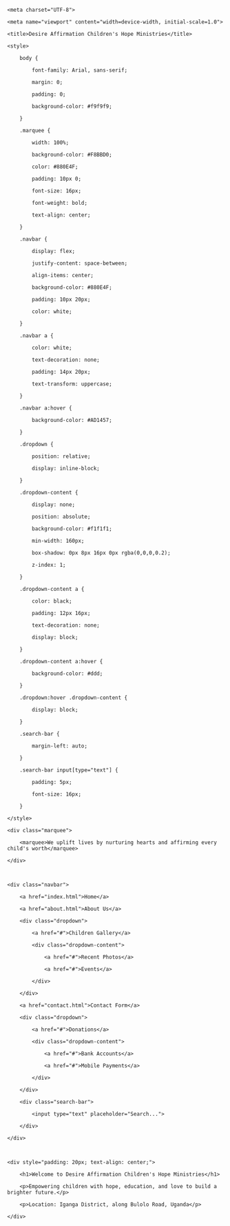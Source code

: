 



<!DOCTYPE html>

<html lang="en">

<head>

    <meta charset="UTF-8">

    <meta name="viewport" content="width=device-width, initial-scale=1.0">

    <title>Desire Affirmation Children's Hope Ministries</title>

    <style>

        body {

            font-family: Arial, sans-serif;

            margin: 0;

            padding: 0;

            background-color: #f9f9f9;

        }

        .marquee {

            width: 100%;

            background-color: #F8BBD0;

            color: #880E4F;

            padding: 10px 0;

            font-size: 16px;

            font-weight: bold;

            text-align: center;

        }

        .navbar {

            display: flex;

            justify-content: space-between;

            align-items: center;

            background-color: #880E4F;

            padding: 10px 20px;

            color: white;

        }

        .navbar a {

            color: white;

            text-decoration: none;

            padding: 14px 20px;

            text-transform: uppercase;

        }

        .navbar a:hover {

            background-color: #AD1457;

        }

        .dropdown {

            position: relative;

            display: inline-block;

        }

        .dropdown-content {

            display: none;

            position: absolute;

            background-color: #f1f1f1;

            min-width: 160px;

            box-shadow: 0px 8px 16px 0px rgba(0,0,0,0.2);

            z-index: 1;

        }

        .dropdown-content a {

            color: black;

            padding: 12px 16px;

            text-decoration: none;

            display: block;

        }

        .dropdown-content a:hover {

            background-color: #ddd;

        }

        .dropdown:hover .dropdown-content {

            display: block;

        }

        .search-bar {

            margin-left: auto;

        }

        .search-bar input[type="text"] {

            padding: 5px;

            font-size: 16px;

        }

    </style>

</head>

<body>



    <div class="marquee">

        <marquee>We uplift lives by nurturing hearts and affirming every child's worth</marquee>

    </div>



    <div class="navbar">

        <a href="index.html">Home</a>

        <a href="about.html">About Us</a>

        <div class="dropdown">

            <a href="#">Children Gallery</a>

            <div class="dropdown-content">

                <a href="#">Recent Photos</a>

                <a href="#">Events</a>

            </div>

        </div>

        <a href="contact.html">Contact Form</a>

        <div class="dropdown">

            <a href="#">Donations</a>

            <div class="dropdown-content">

                <a href="#">Bank Accounts</a>

                <a href="#">Mobile Payments</a>

            </div>

        </div>

        <div class="search-bar">

            <input type="text" placeholder="Search...">

        </div>

    </div>



    <div style="padding: 20px; text-align: center;">

        <h1>Welcome to Desire Affirmation Children's Hope Ministries</h1>

        <p>Empowering children with hope, education, and love to build a brighter future.</p>

        <p>Location: Iganga District, along Bulolo Road, Uganda</p>

    </div>



</body>

</html>
